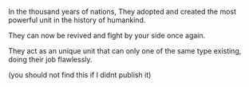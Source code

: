 In the thousand years of nations, They adopted and created the most powerful unit in the history of humankind.

They can now be revived and fight by your side once again.

They act as an unique unit that can only one of the same type existing, doing their job flawlessly.

(you should not find this if I didnt publish it)
